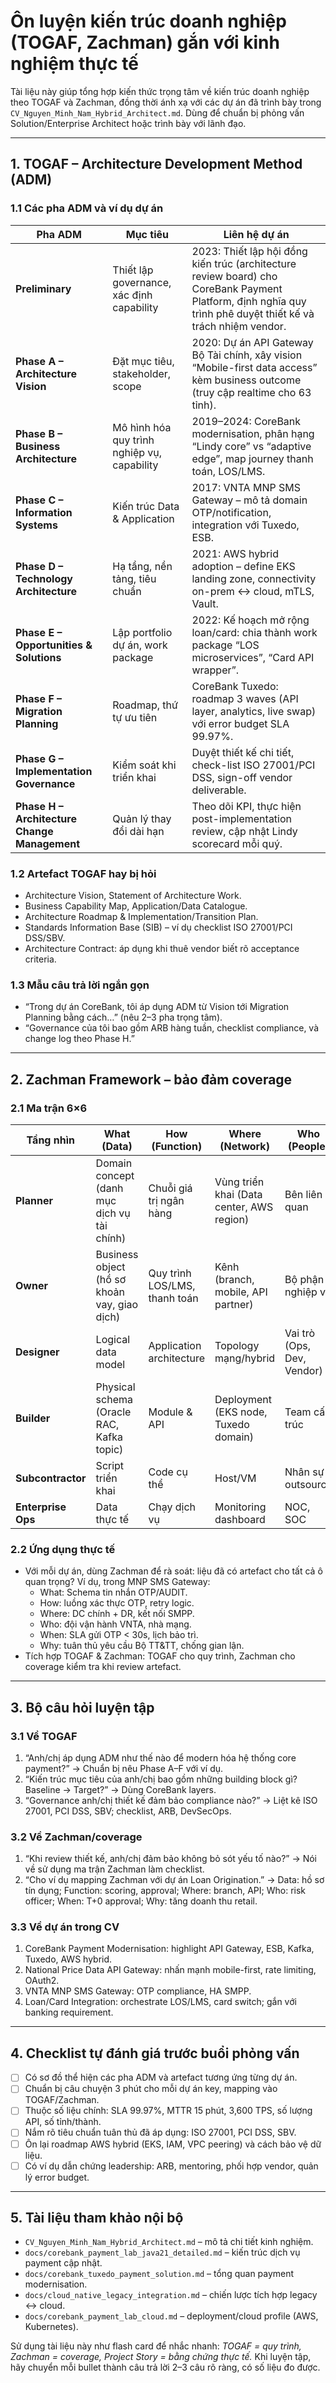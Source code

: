 # Ôn luyện kiến trúc doanh nghiệp (TOGAF, Zachman) gắn với kinh nghiệm thực tế

Tài liệu này giúp tổng hợp kiến thức trọng tâm về kiến trúc doanh nghiệp theo TOGAF và Zachman, đồng thời ánh xạ với các dự án đã trình bày trong `CV_Nguyen_Minh_Nam_Hybrid_Architect.md`. Dùng để chuẩn bị phỏng vấn Solution/Enterprise Architect hoặc trình bày với lãnh đạo.

---

## 1. TOGAF – Architecture Development Method (ADM)

### 1.1 Các pha ADM và ví dụ dự án
| Pha ADM | Mục tiêu | Liên hệ dự án |
|---------|----------|---------------|
| **Preliminary** | Thiết lập governance, xác định capability | 2023: Thiết lập hội đồng kiến trúc (architecture review board) cho CoreBank Payment Platform, định nghĩa quy trình phê duyệt thiết kế và trách nhiệm vendor. |
| **Phase A – Architecture Vision** | Đặt mục tiêu, stakeholder, scope | 2020: Dự án API Gateway Bộ Tài chính, xây vision “Mobile-first data access” kèm business outcome (truy cập realtime cho 63 tỉnh). |
| **Phase B – Business Architecture** | Mô hình hóa quy trình nghiệp vụ, capability | 2019–2024: CoreBank modernisation, phân hạng “Lindy core” vs “adaptive edge”, map journey thanh toán, LOS/LMS. |
| **Phase C – Information Systems** | Kiến trúc Data & Application | 2017: VNTA MNP SMS Gateway – mô tả domain OTP/notification, integration với Tuxedo, ESB. |
| **Phase D – Technology Architecture** | Hạ tầng, nền tảng, tiêu chuẩn | 2021: AWS hybrid adoption – define EKS landing zone, connectivity on-prem ↔ cloud, mTLS, Vault. |
| **Phase E – Opportunities & Solutions** | Lập portfolio dự án, work package | 2022: Kế hoạch mở rộng loan/card: chia thành work package “LOS microservices”, “Card API wrapper”. |
| **Phase F – Migration Planning** | Roadmap, thứ tự ưu tiên | CoreBank Tuxedo: roadmap 3 waves (API layer, analytics, live swap) với error budget SLA 99.97%. |
| **Phase G – Implementation Governance** | Kiểm soát khi triển khai | Duyệt thiết kế chi tiết, check-list ISO 27001/PCI DSS, sign-off vendor deliverable. |
| **Phase H – Architecture Change Management** | Quản lý thay đổi dài hạn | Theo dõi KPI, thực hiện post-implementation review, cập nhật Lindy scorecard mỗi quý. |

### 1.2 Artefact TOGAF hay bị hỏi
- Architecture Vision, Statement of Architecture Work.
- Business Capability Map, Application/Data Catalogue.
- Architecture Roadmap & Implementation/Transition Plan.
- Standards Information Base (SIB) – ví dụ checklist ISO 27001/PCI DSS/SBV.
- Architecture Contract: áp dụng khi thuê vendor biết rõ acceptance criteria.

### 1.3 Mẫu câu trả lời ngắn gọn
- “Trong dự án CoreBank, tôi áp dụng ADM từ Vision tới Migration Planning bằng cách…” (nêu 2–3 pha trọng tâm).
- “Governance của tôi bao gồm ARB hàng tuần, checklist compliance, và change log theo Phase H.”

---

## 2. Zachman Framework – bảo đảm coverage

### 2.1 Ma trận 6×6
| Tầng nhìn | What (Data) | How (Function) | Where (Network) | Who (People) | When (Time) | Why (Motivation) |
|-----------|-------------|----------------|------------------|--------------|-------------|------------------|
| **Planner** | Domain concept (danh mục dịch vụ tài chính) | Chuỗi giá trị ngân hàng | Vùng triển khai (Data center, AWS region) | Bên liên quan | SLA, release cadence | Chiến lược ngân hàng |
| **Owner** | Business object (hồ sơ khoản vay, giao dịch) | Quy trình LOS/LMS, thanh toán | Kênh (branch, mobile, API partner) | Bộ phận nghiệp vụ | Sự kiện định kỳ | Chính sách, quy định SBV |
| **Designer** | Logical data model | Application architecture | Topology mạng/hybrid | Vai trò (Ops, Dev, Vendor) | Event flow | Rule kiến trúc (security, compliance) |
| **Builder** | Physical schema (Oracle RAC, Kafka topic) | Module & API | Deployment (EKS node, Tuxedo domain) | Team cấu trúc | Schedulers, batch window | SLA/SLO, error budget |
| **Subcontractor** | Script triển khai | Code cụ thể | Host/VM | Nhân sự outsource | Cron job | Story-level justification |
| **Enterprise Ops** | Data thực tế | Chạy dịch vụ | Monitoring dashboard | NOC, SOC | Alert/incident timeline | KPI thực tế |

### 2.2 Ứng dụng thực tế
- Với mỗi dự án, dùng Zachman để rà soát: liệu đã có artefact cho tất cả ô quan trọng? Ví dụ, trong MNP SMS Gateway:
  - What: Schema tin nhắn OTP/AUDIT.
  - How: luồng xác thực OTP, retry logic.
  - Where: DC chính + DR, kết nối SMPP.
  - Who: đội vận hành VNTA, nhà mạng.
  - When: SLA gửi OTP < 30s, lịch bảo trì.
  - Why: tuân thủ yêu cầu Bộ TT&TT, chống gian lận.
- Tích hợp TOGAF & Zachman: TOGAF cho quy trình, Zachman cho coverage kiểm tra khi review artefact.

---

## 3. Bộ câu hỏi luyện tập

### 3.1 Về TOGAF
1. “Anh/chị áp dụng ADM như thế nào để modern hóa hệ thống core payment?” → Chuẩn bị nêu Phase A–F với ví dụ.
2. “Kiến trúc mục tiêu của anh/chị bao gồm những building block gì? Baseline → Target?” → Dùng CoreBank layers.
3. “Governance anh/chị thiết kế đảm bảo compliance nào?” → Liệt kê ISO 27001, PCI DSS, SBV; checklist, ARB, DevSecOps.

### 3.2 Về Zachman/coverage
1. “Khi review thiết kế, anh/chị đảm bảo không bỏ sót yếu tố nào?” → Nói về sử dụng ma trận Zachman làm checklist.
2. “Cho ví dụ mapping Zachman với dự án Loan Origination.” → Data: hồ sơ tín dụng; Function: scoring, approval; Where: branch, API; Who: risk officer; When: T+0 approval; Why: tăng doanh thu retail.

### 3.3 Về dự án trong CV
1. CoreBank Payment Modernisation: highlight API Gateway, ESB, Kafka, Tuxedo, AWS hybrid.
2. National Price Data API Gateway: nhấn mạnh mobile-first, rate limiting, OAuth2.
3. VNTA MNP SMS Gateway: OTP compliance, HA SMPP.
4. Loan/Card Integration: orchestrate LOS/LMS, card switch; gắn với banking requirement.

---

## 4. Checklist tự đánh giá trước buổi phỏng vấn
- [ ] Có sơ đồ thể hiện các pha ADM và artefact tương ứng từng dự án.
- [ ] Chuẩn bị câu chuyện 3 phút cho mỗi dự án key, mapping vào TOGAF/Zachman.
- [ ] Thuộc số liệu chính: SLA 99.97%, MTTR 15 phút, 3,600 TPS, số lượng API, số tỉnh/thành.
- [ ] Nắm rõ tiêu chuẩn tuân thủ đã áp dụng: ISO 27001, PCI DSS, SBV.
- [ ] Ôn lại roadmap AWS hybrid (EKS, IAM, VPC peering) và cách bảo vệ dữ liệu.
- [ ] Có ví dụ dẫn chứng leadership: ARB, mentoring, phối hợp vendor, quản lý error budget.

---

## 5. Tài liệu tham khảo nội bộ
- `CV_Nguyen_Minh_Nam_Hybrid_Architect.md` – mô tả chi tiết kinh nghiệm.
- `docs/corebank_payment_lab_java21_detailed.md` – kiến trúc dịch vụ payment cập nhật.
- `docs/corebank_tuxedo_payment_solution.md` – tổng quan payment modernisation.
- `docs/cloud_native_legacy_integration.md` – chiến lược tích hợp legacy ↔ cloud.
- `docs/corebank_payment_lab_cloud.md` – deployment/cloud profile (AWS, Kubernetes).

Sử dụng tài liệu này như flash card để nhắc nhanh: *TOGAF = quy trình, Zachman = coverage, Project Story = bằng chứng thực tế.* Khi luyện tập, hãy chuyển mỗi bullet thành câu trả lời 2–3 câu rõ ràng, có số liệu đo được.

